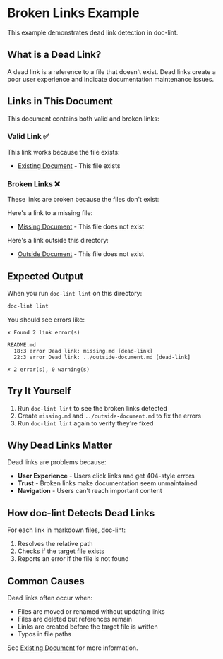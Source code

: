 # Broken Links Example

This example demonstrates dead link detection in doc-lint.

## What is a Dead Link?

A dead link is a reference to a file that doesn't exist. Dead links create a poor user experience and indicate documentation maintenance issues.

## Links in This Document

This document contains both valid and broken links:

### Valid Link ✅

This link works because the file exists:
- [Existing Document](./existing.md) - This file exists

### Broken Links ❌

These links are broken because the files don't exist:

Here's a link to a missing file:
- [Missing Document](./missing.md) - This file does not exist

Here's a link outside this directory:
- [Outside Document](../outside-document.md) - This file does not exist

## Expected Output

When you run `doc-lint lint` on this directory:

```bash
doc-lint lint
```

You should see errors like:

```
✗ Found 2 link error(s)

README.md
  18:3 error Dead link: missing.md [dead-link]
  22:3 error Dead link: ../outside-document.md [dead-link]

✗ 2 error(s), 0 warning(s)
```

## Try It Yourself

1. Run `doc-lint lint` to see the broken links detected
2. Create `missing.md` and `../outside-document.md` to fix the errors
3. Run `doc-lint lint` again to verify they're fixed

## Why Dead Links Matter

Dead links are problems because:
- **User Experience** - Users click links and get 404-style errors
- **Trust** - Broken links make documentation seem unmaintained
- **Navigation** - Users can't reach important content

## How doc-lint Detects Dead Links

For each link in markdown files, doc-lint:
1. Resolves the relative path
2. Checks if the target file exists
3. Reports an error if the file is not found

## Common Causes

Dead links often occur when:
- Files are moved or renamed without updating links
- Files are deleted but references remain
- Links are created before the target file is written
- Typos in file paths

See [Existing Document](./existing.md) for more information.
